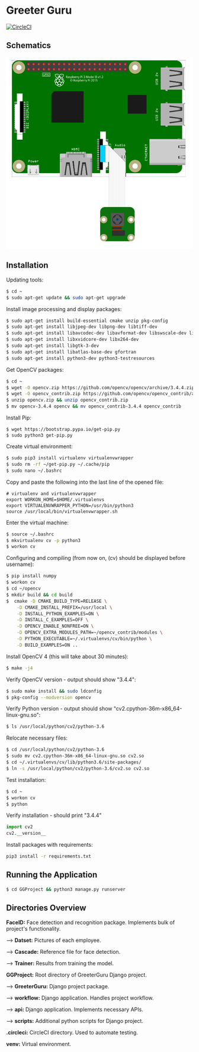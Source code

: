 # Greeter Guru
[![CircleCI](https://circleci.com/gh/VarenTechInternship/greeterguru.svg?style=svg)](https://circleci.com/gh/VarenTechInternship/greeterguru)
## Schematics

![Schematics](schematics.png)

## Installation

Updating tools:
```bash
$ cd ~
$ sudo apt-get update && sudo apt-get upgrade 
```
Install image processing and display packages:
```bash
$ sudo apt-get install build-essential cmake unzip pkg-config 
$ sudo apt-get install libjpeg-dev libpng-dev libtiff-dev 
$ sudo apt-get install libavcodec-dev libavformat-dev libswscale-dev libv4l-dev  
$ sudo apt-get install libxvidcore-dev libx264-dev 
$ sudo apt-get install libgtk-3-dev 
$ sudo apt-get install libatlas-base-dev gfortran 
$ sudo apt-get install python3-dev python3-testresources
```
Get OpenCV packages:
```bash
$ cd ~
$ wget -O opencv.zip https://github.com/opencv/opencv/archive/3.4.4.zip 
$ wget -O opencv_contrib.zip https://github.com/opencv/opencv_contrib/archive/3.4.4.zip
$ unzip opencv.zip && unzip opencv_contrib.zip 
$ mv opencv-3.4.4 opencv && mv opencv_contrib-3.4.4 opencv_contrib 
```
Install Pip:
```bash:
$ wget https://bootstrap.pypa.io/get-pip.py 
$ sudo python3 get-pip.py 
```
Create virtual environment:
```bash
$ sudo pip3 install virtualenv virtualenvwrapper 
$ sudo rm -rf ~/get-pip.py ~/.cache/pip 
$ sudo nano ~/.bashrc
```
Copy and paste the following into the last line of the opened file:
```
# virtualenv and virtualenvwrapper
export WORKON_HOME=$HOME/.virtualenvs
export VIRTUALENVWRAPPER_PYTHON=/usr/bin/python3
source /usr/local/bin/virtualenvwrapper.sh
```
Enter the virtual machine:
```bash
$ source ~/.bashrc
$ mkvirtualenv cv -p python3
$ workon cv
```
Configuring and compiling (from now on, (cv) should be displayed before username):
```bash
$ pip install numpy
$ workon cv
$ cd ~/opencv
$ mkdir build && cd build
$  cmake -D CMAKE_BUILD_TYPE=RELEASE \
	-D CMAKE_INSTALL_PREFIX=/usr/local \
	-D INSTALL_PYTHON_EXAMPLES=ON \
	-D INSTALL_C_EXAMPLES=OFF \
	-D OPENCV_ENABLE_NONFREE=ON \
	-D OPENCV_EXTRA_MODULES_PATH=~/opencv_contrib/modules \
	-D PYTHON_EXECUTABLE=~/.virtualenvs/cv/bin/python \
	-D BUILD_EXAMPLES=ON ..
```
Install OpenCV 4 (this will take about 30 minutes):
```bash
$ make -j4
```
Verify OpenCV version - output should show "3.4.4":
```bash
$ sudo make install && sudo ldconfig
$ pkg-config --modversion opencv
```
Verify Python version - output should show "cv2.cpython-36m-x86_64-linux-gnu.so":
```bash
$ ls /usr/local/python/cv2/python-3.6
```
Relocate necessary files:
```bash
$ cd /usr/local/python/cv2/python-3.6
$ sudo mv cv2.cpython-36m-x86_64-linux-gnu.so cv2.so
$ cd ~/.virtualenvs/cv/lib/python3.6/site-packages/
$ ln -s /usr/local/python/cv2/python-3.6/cv2.so cv2.so
```
Test installation:
```bash
$ cd ~
$ workon cv
$ python
```
Verify installation - should print "3.4.4"
```python
import cv2
cv2.__version__ 
```
Install packages with requirements:
```bash
pip3 install -r requirements.txt
```

## Running the Application
```bash
$ cd GGProject && python3 manage.py runserver
```

## Directories Overview

**FaceID:** Face detection and recognition package. Implements bulk of project's functionality.

--> **Datset:** Pictures of each employee.

--> **Cascade:** Reference file for face detection.

--> **Trainer:** Results from training the model.

**GGProject:** Root directory of GreeterGuru Django project.

--> **GreeterGuru:** Django project package.

--> **workflow:** Django application. Handles project workflow.

--> **api:** Django application. Implements necessary APIs.

--> **scripts:** Additional python scripts for Django project.

**.circleci:** CircleCI directory. Used to automate testing.

**venv:** Virtual environment.